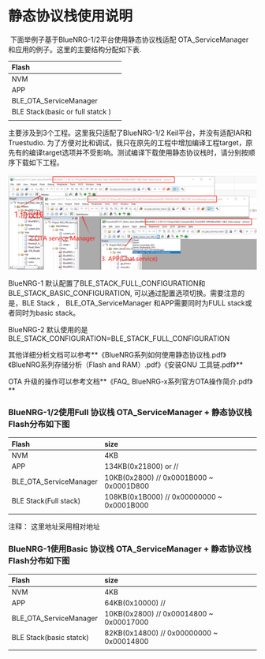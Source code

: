 

# 静态协议栈使用说明

​    下面举例子基于BlueNRG-1/2平台使用静态协议栈适配 OTA_ServiceManager 和应用的例子。这里的主要结构分配如下表.

| Flash                   |      |
| :---------------------- | :--- |
| NVM                     |      |
| APP                     |      |
| BLE_OTA_ServiceManager  |      |
| BLE Stack(basic or full statck ) |      |
|                         |      |

主要涉及到3个工程。这里我只适配了BlueNRG-1/2 Keil平台，并没有适配IAR和Truestudio. 为了方便对比和调试，我只在原先的工程中增加编译工程target，原先有的编译target选项并不受影响。测试编译下载使用静态协议栈时，请分别按顺序下载如下工程。

![Target_project](./Target_project.png)



BlueNRG-1 默认配置了BLE_STACK_FULL_CONFIGURATION和BLE_STACK_BASIC_CONFIGURATION, 可以通过配置选项切换。需要注意的是，BLE Stack ， BLE_OTA_ServiceManager 和APP需要同时为FULL stack或者同时为basic stack。

BlueNRG-2 默认使用的是BLE_STACK_CONFIGURATION=BLE_STACK_FULL_CONFIGURATION

其他详细分析文档可以参考**《BlueNRG系列如何使用静态协议栈.pdf》《BlueNRG系列存储分析（Flash and RAM）.pdf》《安装GNU 工具链.pdf》**

OTA 升级的操作可以参考文档**《FAQ_ BlueNRG-x系列官方OTA操作简介.pdf》**





### BlueNRG-1/2使用Full 协议栈 OTA_ServiceManager + 静态协议栈 Flash分布如下图

| Flash                  | size                                                 |
| :--------------------- | :--------------------------------------------------- |
| NVM                    | 4KB                                                  |
| APP                    | 134KB(0x21800)  or        //                         |
| BLE_OTA_ServiceManager | 10KB(0x2800)              // 0x0001B000 ~ 0x0001D800 |
| BLE Stack(Full stack)  | 108KB(0x1B000)         // 0x00000000 ~ 0x0001B000    |
|                        |                                                      |

注释： 这里地址采用相对地址

### BlueNRG-1使用Basic 协议栈 OTA_ServiceManager + 静态协议栈 Flash分布如下图

| Flash                   | size                                          |
| :---------------------- | :-------------------------------------------- |
| NVM                     | 4KB                                           |
| APP                     | 64KB(0x10000)      //                         |
| BLE_OTA_ServiceManager  | 10KB(0x2800)       // 0x00014800 ~ 0x00017000 |
| BLE Stack(basic statck) | 82KB(0x14800)      // 0x00000000 ~ 0x00014800 |
|                         |                                               |

### 

